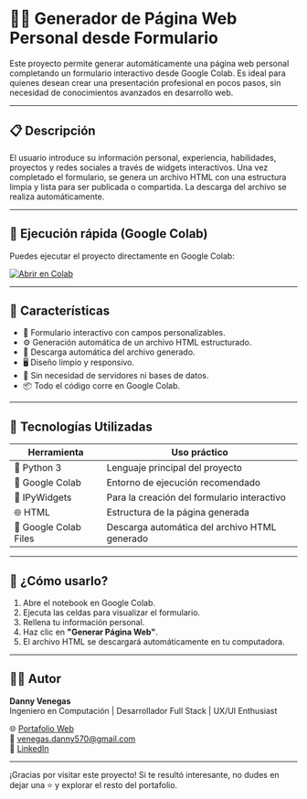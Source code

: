 # 🧑‍💻 Generador de Página Web Personal desde Formulario

Este proyecto permite generar automáticamente una página web personal completando un formulario interactivo desde Google Colab. Es ideal para quienes desean crear una presentación profesional en pocos pasos, sin necesidad de conocimientos avanzados en desarrollo web.

---

## 📋 Descripción

El usuario introduce su información personal, experiencia, habilidades, proyectos y redes sociales a través de widgets interactivos. Una vez completado el formulario, se genera un archivo HTML con una estructura limpia y lista para ser publicada o compartida. La descarga del archivo se realiza automáticamente.

---

## 🚀 Ejecución rápida (Google Colab)

Puedes ejecutar el proyecto directamente en Google Colab:

[![Abrir en Colab](https://colab.research.google.com/assets/colab-badge.svg)](https://colab.research.google.com/drive/1GS3WNLW3Jp9CSN1nORP6vjmWfpbnMWeJ?usp=sharing)

---

## 📌 Características

- 🧾 Formulario interactivo con campos personalizables.
- ⚙️ Generación automática de un archivo HTML estructurado.
- 💾 Descarga automática del archivo generado.
- 🖥️ Diseño limpio y responsivo.
- 🚫 Sin necesidad de servidores ni bases de datos.
- 📦 Todo el código corre en Google Colab.

---

## 🧩 Tecnologías Utilizadas

| Herramienta               | Uso práctico                                               |
|---------------------------|------------------------------------------------------------|
| 🐍 Python 3               | Lenguaje principal del proyecto                            |
| 🧮 Google Colab           | Entorno de ejecución recomendado                           |
| 🧩 IPyWidgets             | Para la creación del formulario interactivo                |
| 🌐 HTML                  | Estructura de la página generada                           |
| 💾 Google Colab Files     | Descarga automática del archivo HTML generado              |

---

## 🚀 ¿Cómo usarlo?

1. Abre el notebook en Google Colab.
2. Ejecuta las celdas para visualizar el formulario.
3. Rellena tu información personal.
4. Haz clic en **"Generar Página Web"**.
5. El archivo HTML se descargará automáticamente en tu computadora.


---

## 👨‍💻 Autor

**Danny Venegas**  
Ingeniero en Computación | Desarrollador Full Stack | UX/UI Enthusiast

🌐 [Portafolio Web](#)  
📧 venegas.danny570@gmail.com  
💼 [LinkedIn](https://www.linkedin.com/in/danny-venegas-275726231)

---

¡Gracias por visitar este proyecto! Si te resultó interesante, no dudes en dejar una ⭐ y explorar el resto del portafolio.
